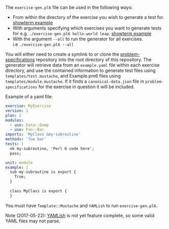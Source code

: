 The `exercise-gen.pl6` file can be used in the following ways:
* From within the directory of the exercise you wish to generate a test for. [showterm example](http://showterm.io/cc7ddb7b23bb73e784d7d)
* With arguments specifying which exercises you want to generate tests for
  e.g. `./exercise-gen.pl6 hello-world leap`. [showterm example](http://showterm.io/54d5cf196eb45a0e40640)
* With the argument `--all` to run the generator for all exercises.  
  i.e `./exercise-gen.pl6 --all`

You will either need to create a symlink to or clone the
[problem-specifications](https://github.com/exercism/problem-specifications) repository
into the root directory of this repository.
The generator will retrieve data from an `example.yaml` file within
each exercise directory, and use the contained information to generate
test files using `templates/test.mustache`, and Example.pm6 files using
`templates/module.mustache`. If it finds a `canonical-data.json` file in
`problem-specifications` for the exercise in question it will be included.

Example of a yaml file:
```yaml
exercise: MyExercise
version: 1
plan: 2
modules:
  - use: Data::Dump
  - use: Foo::Bar
imports: 'MyClass &my-subroutine'
methods: 'foo bar'
tests: |
  ok my-subroutine, 'Perl 6 code here';
  pass;

unit: module
example: |
  sub my-subroutine is export {
    True;
  }
  
  class MyClass is export {
  }
```

You must have `Template::Mustache` and `YAMLish` to run `exercise-gen.pl6`.

Note (2017-05-22): [YAMLish](http://modules.perl6.org/dist/YAMLish)
is not yet feature complete, so some valid YAML files may not parse.
